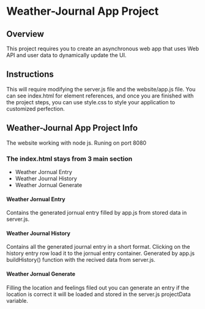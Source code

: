 # Weather-Journal App Project

## Overview
This project requires you to create an asynchronous web app that uses Web API and user data to dynamically update the UI.

## Instructions
This will require modifying the server.js file and the website/app.js file. You can see index.html for element references, and once you are finished with the project steps, you can use style.css to style your application to customized perfection.

## Weather-Journal App Project Info
The website working with node js. Runing on port 8080

### The index.html stays from 3 main section
- Weather Jornual Entry
- Weather Journal History
- Weather Jornual Generate

#### Weather Jornual Entry
Contains the generated jornual entry filled by app.js from stored data in server.js.

#### Weather Journal History
Contains all the generated journal entry in a short format. Clicking on the history entry row load it to the jornual entry container. Generated by app.js buildHistory() function with the recived data from server.js.

#### Weather Jornual Generate
Filling the location and feelings filed out you can generate an entry if the location is correct it will be loaded and stored in the server.js projectData variable.
